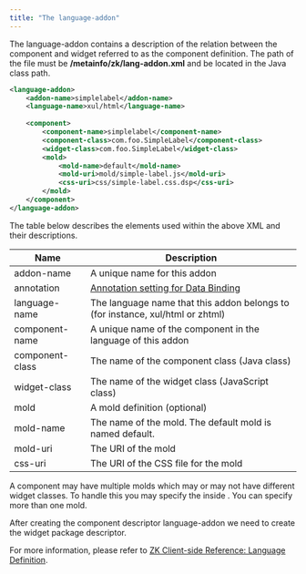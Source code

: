 ```yaml
---
title: "The language-addon"
---
```


The language-addon contains a description of the relation between the
component and widget referred to as the component definition. The path
of the file must be **/metainfo/zk/lang-addon.xml** and be located in
the Java class path.

```xml
<language-addon>
    <addon-name>simplelabel</addon-name>
    <language-name>xul/html</language-name>
 
    <component>
        <component-name>simplelabel</component-name>
        <component-class>com.foo.SimpleLabel</component-class>
        <widget-class>com.foo.SimpleLabel</widget-class>
        <mold>
            <mold-name>default</mold-name>
            <mold-uri>mold/simple-label.js</mold-uri>
            <css-uri>css/simple-label.css.dsp</css-uri>
        </mold>
    </component>
</language-addon>
```

The table below describes the elements used within the above XML and
their descriptions.

| Name            | Description                                                                           |
|-----------------|---------------------------------------------------------------------------------------|
| addon-name      | A unique name for this addon                                                          |
| annotation      | [Annotation setting for Data Binding]({{site.baseurl}}/zk_component_ref/data_binding) |
| language-name   | The language name that this addon belongs to (for instance, xul/html or zhtml)        |
| component-name  | A unique name of the component in the language of this addon                          |
| component-class | The name of the component class (Java class)                                          |
| widget-class    | The name of the widget class (JavaScript class)                                       |
| mold            | A mold definition (optional)                                                          |
| mold-name       | The name of the mold. The default mold is named default.                              |
| mold-uri        | The URI of the mold                                                                   |
| css-uri         | The URI of the CSS file for the mold                                                  |

A component may have multiple molds which may or may not have different
widget classes. To handle this you may specify the **<widget-class>**
inside **<mold>**. You can specify more than one mold.

After creating the component descriptor language-addon we need to create
the widget package descriptor.

For more information, please refer to [ZK Client-side Reference: Language Definition]({{site.baseurl}}/zk_client_side_ref/language_definition).
